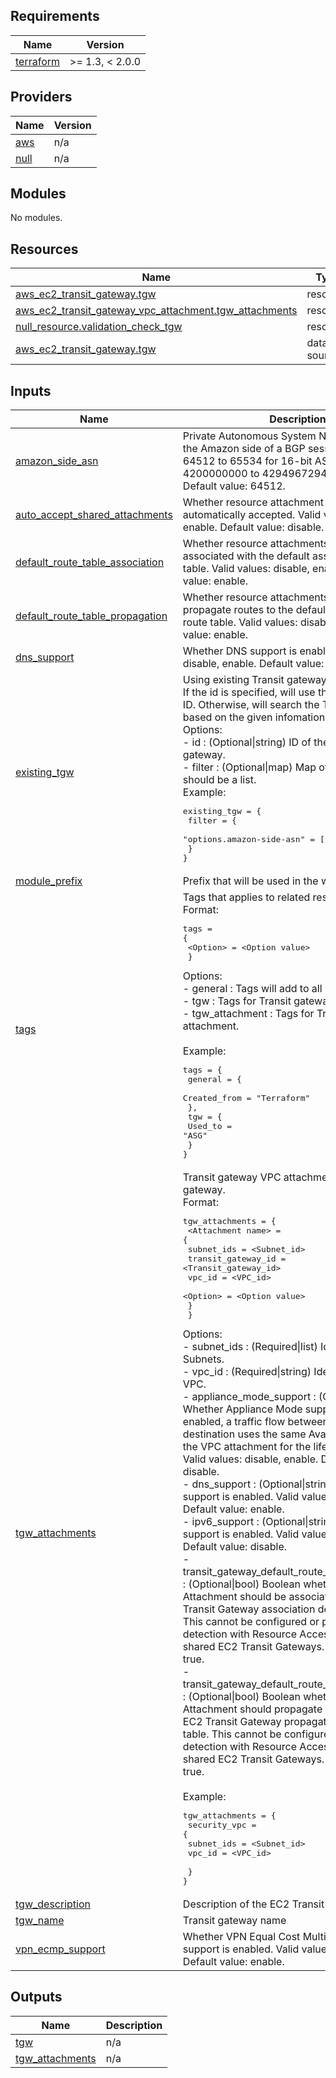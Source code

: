 ## Requirements

| Name | Version |
|------|---------|
| <a name="requirement_terraform"></a> [terraform](#requirement\_terraform) | >= 1.3, < 2.0.0 |

## Providers

| Name | Version |
|------|---------|
| <a name="provider_aws"></a> [aws](#provider\_aws) | n/a |
| <a name="provider_null"></a> [null](#provider\_null) | n/a |

## Modules

No modules.

## Resources

| Name | Type |
|------|------|
| [aws_ec2_transit_gateway.tgw](https://registry.terraform.io/providers/hashicorp/aws/latest/docs/resources/ec2_transit_gateway) | resource |
| [aws_ec2_transit_gateway_vpc_attachment.tgw_attachments](https://registry.terraform.io/providers/hashicorp/aws/latest/docs/resources/ec2_transit_gateway_vpc_attachment) | resource |
| [null_resource.validation_check_tgw](https://registry.terraform.io/providers/hashicorp/null/latest/docs/resources/resource) | resource |
| [aws_ec2_transit_gateway.tgw](https://registry.terraform.io/providers/hashicorp/aws/latest/docs/data-sources/ec2_transit_gateway) | data source |

## Inputs

| Name | Description | Type | Default | Required |
|------|-------------|------|---------|:--------:|
| <a name="input_amazon_side_asn"></a> [amazon\_side\_asn](#input\_amazon\_side\_asn) | Private Autonomous System Number (ASN) for the Amazon side of a BGP session. The range is 64512 to 65534 for 16-bit ASNs and 4200000000 to 4294967294 for 32-bit ASNs. Default value: 64512. | `string` | `"64512"` | no |
| <a name="input_auto_accept_shared_attachments"></a> [auto\_accept\_shared\_attachments](#input\_auto\_accept\_shared\_attachments) | Whether resource attachment requests are automatically accepted. Valid values: disable, enable. Default value: disable. | `string` | `"disable"` | no |
| <a name="input_default_route_table_association"></a> [default\_route\_table\_association](#input\_default\_route\_table\_association) | Whether resource attachments are automatically associated with the default association route table. Valid values: disable, enable. Default value: enable. | `string` | `"enable"` | no |
| <a name="input_default_route_table_propagation"></a> [default\_route\_table\_propagation](#input\_default\_route\_table\_propagation) | Whether resource attachments automatically propagate routes to the default propagation route table. Valid values: disable, enable. Default value: enable. | `string` | `"enable"` | no |
| <a name="input_dns_support"></a> [dns\_support](#input\_dns\_support) | Whether DNS support is enabled. Valid values: disable, enable. Default value: enable. | `string` | `"enable"` | no |
| <a name="input_existing_tgw"></a> [existing\_tgw](#input\_existing\_tgw) | Using existing Transit gateway. <br/>If the id is specified, will use this Transit gateway ID. Otherwise, will search the Transit gateway based on the given infomation.<br/>Options:<br/>    - id     :  (Optional\|string) ID of the specific Transit gateway.<br/>    - filter :  (Optional\|map) Map of the filters. Value should be a list.   <br/>Example:<pre>existing_tgw = {<br/>    filter = {<br/>        "options.amazon-side-asn" = ["64512"]<br/>    }<br/>}</pre> | `any` | `null` | no |
| <a name="input_module_prefix"></a> [module\_prefix](#input\_module\_prefix) | Prefix that will be used in the whole module. | `string` | `""` | no |
| <a name="input_tags"></a> [tags](#input\_tags) | Tags that applies to related resources.<br/>Format:<pre>tags = {<br/>      \<Option\> = \<Option value\><br/>  }</pre>Options:<br/>  - general         :  Tags will add to all resources.<br/>  - tgw             :  Tags for Transit gateway.<br/>  - tgw\_attachment  :  Tags for Transit gateway attachment.<br/><br/>Example:<pre>tags = {<br/>  general = {<br/>    Created_from = "Terraform"<br/>  },<br/>  tgw = {<br/>    Used_to = "ASG"<br/>  }<br/>}</pre> | `map(map(string))` | `{}` | no |
| <a name="input_tgw_attachments"></a> [tgw\_attachments](#input\_tgw\_attachments) | Transit gateway VPC attachments for the Transit gateway. <br/>Format:<pre>tgw_attachments = {<br/>        \<Attachment name\> = {<br/>            subnet_ids         = \<Subnet_id\>  <br/>            transit_gateway_id = \<Transit_gateway_id\><br/>            vpc_id             = \<VPC_id\> <br/>            \<Option\> = \<Option value\><br/>        }<br/>    }</pre>Options:<br/>    - subnet\_ids                                      : (Required\|list) Identifiers of EC2 Subnets.<br/>    - vpc\_id                                          : (Required\|string) Identifier of EC2 VPC.<br/>    - appliance\_mode\_support                          : (Optional\|string) Whether Appliance Mode support is enabled. If enabled, a traffic flow between a source and destination uses the same Availability Zone for the VPC attachment for the lifetime of that flow. Valid values: disable, enable. Default value: disable.<br/>    - dns\_support                                     : (Optional\|string) Whether DNS support is enabled. Valid values: disable, enable. Default value: enable.<br/>    - ipv6\_support                                    : (Optional\|string) Whether IPv6 support is enabled. Valid values: disable, enable. Default value: disable.<br/>    - transit\_gateway\_default\_route\_table\_association : (Optional\|bool) Boolean whether the VPC Attachment should be associated with the EC2 Transit Gateway association default route table. This cannot be configured or perform drift detection with Resource Access Manager shared EC2 Transit Gateways. Default value: true.<br/>    - transit\_gateway\_default\_route\_table\_propagation : (Optional\|bool) Boolean whether the VPC Attachment should propagate routes with the EC2 Transit Gateway propagation default route table. This cannot be configured or perform drift detection with Resource Access Manager shared EC2 Transit Gateways. Default value: true.<br/><br/>Example:<pre>tgw_attachments = {<br/>    security_vpc = {<br/>        subnet_ids         = \<Subnet_id\>  <br/>        vpc_id             = \<VPC_id\> <br/>    }<br/>}</pre> | `any` | `{}` | no |
| <a name="input_tgw_description"></a> [tgw\_description](#input\_tgw\_description) | Description of the EC2 Transit Gateway. | `string` | `""` | no |
| <a name="input_tgw_name"></a> [tgw\_name](#input\_tgw\_name) | Transit gateway name | `string` | `""` | no |
| <a name="input_vpn_ecmp_support"></a> [vpn\_ecmp\_support](#input\_vpn\_ecmp\_support) | Whether VPN Equal Cost Multipath Protocol support is enabled. Valid values: disable, enable. Default value: enable. | `string` | `"enable"` | no |

## Outputs

| Name | Description |
|------|-------------|
| <a name="output_tgw"></a> [tgw](#output\_tgw) | n/a |
| <a name="output_tgw_attachments"></a> [tgw\_attachments](#output\_tgw\_attachments) | n/a |
